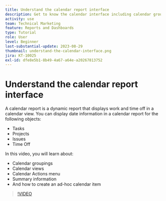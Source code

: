 ```yaml
---
title: Understand the calendar report interface
description: Get to know the calendar interface including calendar groupings, views and actions.
activity: use
team: Technical Marketing
feature: Reports and Dashboards
type: Tutorial
role: User
level: Beginner
last-substantial-update: 2023-08-29
thumbnail: understand-the-calendar-interface.png
jira: KT-10025
exl-id: dfe8e5b1-8b49-4a67-a64e-a20267813752
---
```

# Understand the calendar report interface

A calendar report is a dynamic report that displays work and time off in a calendar view. You can display date information in a calendar report for the following objects:

* Tasks
* Projects
* Issues
* Time Off

In this video, you will learn about:

* Calendar groupings
* Calendar views
* Calendar Actions menu
* Summary information
* And how to create an ad-hoc calendar item

>[!VIDEO](https://video.tv.adobe.com/v/3423318/?quality=12&learn=on&enablevpops)

